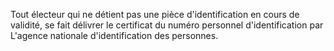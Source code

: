 Tout électeur qui ne détient pas une pièce d'identification en cours de validité, se fait délivrer le certificat du numéro personnel d'identification par L'agence nationale d'identification des personnes.